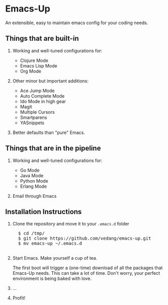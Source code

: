 # Emacs-Up
An extensible, easy to maintain emacs config for your coding needs.

## Things that are built-in

1. Working and well-tuned configurations for:
   - Clojure Mode
   - Emacs Lisp Mode
   - Org Mode

2. Other minor but important additions:
   - Ace Jump Mode
   - Auto Complete Mode
   - Ido Mode in high gear
   - Magit
   - Multiple Cursors
   - Smartparens
   - YASnippets

3. Better defaults than "pure" Emacs.

## Things that are in the pipeline

1. Working and well-tuned configurations for:
   - Go Mode
   - Java Mode
   - Python Mode
   - Erlang Mode

2. Email through Emacs


## Installation Instructions

1. Clone the repository and move it to your `.emacs.d` folder

     <pre>
     $ cd /tmp/
     $ git clone https://github.com/vedang/emacs-up.git
     $ mv emacs-up ~/.emacs.d
     </pre>

2. Start Emacs. Make yourself a cup of tea.

   The first boot will trigger a (one-time) download of all the
   packages that Emacs-Up needs. This can take a lot of time. Don't
   worry, your perfect environment is being baked with love.

3. ...

4. Profit!
